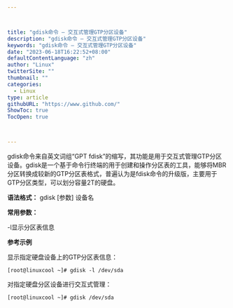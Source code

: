 ```yaml
---



title: "gdisk命令 – 交互式管理GTP分区设备"
description: "gdisk命令 – 交互式管理GTP分区设备"
keywords: "gdisk命令 – 交互式管理GTP分区设备"
date: "2023-06-18T16:22:52+08:00"
defaultContentLanguage: "zh"
author: "Linux"
twitterSite: ""
thumbnail: ""
categories:
  - Linux
type: article
githubURL: "https://www.github.com/"
ShowToc: true
TocOpen: true



---
```


gdisk命令来自英文词组“GPT fdisk”的缩写，其功能是用于交互式管理GTP分区设备。gdisk是一个基于命令行终端的用于创建和操作分区表的工具，能够将MBR分区转换成较新的GTP分区表格式，普遍认为是fdisk命令的升级版，主要用于GTP分区类型，可以划分容量2T的硬盘。

**语法格式：** gdisk [参数] 设备名

**常用参数：**

-l显示分区表信息

**参考示例**

显示指定硬盘设备上的GTP分区表信息：

```
[root@linuxcool ~]# gdisk -l /dev/sda
```

对指定硬盘分区设备进行交互式管理：

```
[root@linuxcool ~]# gdisk /dev/sda
```
